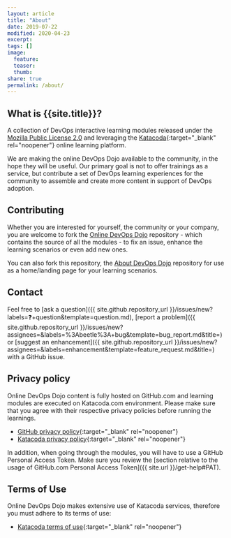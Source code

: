```yaml
---
layout: article
title: "About"
date: 2019-07-22
modified: 2020-04-23
excerpt:
tags: []
image:
  feature:
  teaser:
  thumb:
share: true
permalink: /about/
---
```


## What is {{site.title}}?

A collection of DevOps interactive learning modules released under the [Mozilla
Public License
2.0](https://github.com/dxc-technology/online-devops-dojo/blob/master/LICENSE)
and leveraging the [Katacoda](https://katacoda.com){:target="_blank"
rel="noopener"} online learning platform.

We are making the online DevOps Dojo available to the community, in the hope
they will be useful. Our primary goal is not to offer trainings as a service,
but contribute a set of DevOps learning experiences for the community to
assemble and create more content in support of DevOps adoption.

## Contributing

Whether you are interested for yourself, the community or your company, you are
welcome to fork the [Online DevOps
Dojo](https://github.com/dxc-technology/online-devops-dojo) repository - which
contains the source of all the modules - to fix an issue, enhance the learning
scenarios or even add new ones.

You can also fork this repository, the
[About DevOps Dojo](https://github.com/dxc-technology/about-devops-dojo)
repository for use as a home/landing page for your learning scenarios.

## Contact

Feel free to [ask a question]({{ site.github.repository_url }}/issues/new?labels=❓+question&template=question.md), [report a problem]({{ site.github.repository_url }}/issues/new?assignees=&labels=%3Abeetle%3A+bug&template=bug_report.md&title=) or [suggest an enhancement]({{ site.github.repository_url }}/issues/new?assignees=&labels=enhancement&template=feature_request.md&title=) with a GitHub issue.

## Privacy policy

Online DevOps Dojo content is fully hosted on GitHub.com and learning modules
are executed on Katacoda.com environment. Please make sure that you agree with
their respective privacy policies before running the learnings.

- [GitHub privacy policy](https://help.github.com/en/articles/github-privacy-statement){:target="_blank" rel="noopener"}
- [Katacoda privacy policy](https://www.katacoda.com/privacy){:target="_blank" rel="noopener"}

In addition, when going through the modules, you will have to use a GitHub Personal Access Token. Make sure you review the [section
relative to the usage of GitHub.com Personal Access Token]({{ site.url }}/get-help#PAT).

## Terms of Use

Online DevOps Dojo makes extensive use of Katacoda services, therefore you must
adhere to its terms of use:

- [Katacoda terms of use](https://www.katacoda.com/terms){:target="_blank" rel="noopener"}
